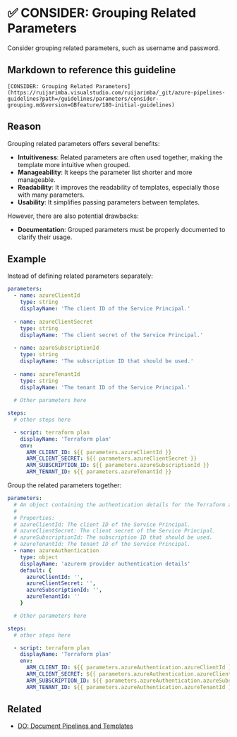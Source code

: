 # ✅ CONSIDER: Grouping Related Parameters

Consider grouping related parameters, such as username and password.

## Markdown to reference this guideline

```plaintext
[CONSIDER: Grouping Related Parameters](https://ruijarimba.visualstudio.com/ruijarimba/_git/azure-pipelines-guidelines?path=/guidelines/parameters/consider-grouping.md&version=GBfeature/180-initial-guidelines)
```

## Reason

Grouping related parameters offers several benefits:

- **Intuitiveness**: Related parameters are often used together, making the
template more intuitive when grouped.
- **Manageability**: It keeps the parameter list shorter and more manageable.
- **Readability**: It improves the readability of templates, especially those
with many parameters.
- **Usability**: It simplifies passing parameters between templates.

However, there are also potential drawbacks:

- **Documentation**: Grouped parameters must be properly documented to clarify
their usage.

## Example

Instead of defining related parameters separately:

```yaml
parameters:
  - name: azureClientId
    type: string
    displayName: 'The client ID of the Service Principal.'
  
  - name: azureClientSecret
    type: string
    displayName: 'The client secret of the Service Principal.'
  
  - name: azureSubscriptionId
    type: string
    displayName: 'The subscription ID that should be used.'
  
  - name: azureTenantId
    type: string
    displayName: 'The tenant ID of the Service Principal.'
  
  # Other parameters here

steps:
  # other steps here

  - script: terraform plan
    displayName: 'Terraform plan'
    env:
      ARM_CLIENT_ID: ${{ parameters.azureClientId }}
      ARM_CLIENT_SECRET: ${{ parameters.azureClientSecret }}
      ARM_SUBSCRIPTION_ID: ${{ parameters.azureSubscriptionId }}
      ARM_TENANT_ID: ${{ parameters.azureTenantId }}
```

Group the related parameters together:

```yaml
parameters:
  # An object containing the authentication details for the Terraform azurerm provider
  #
  # Properties:
  # azureClientId: The client ID of the Service Principal.
  # azureClientSecret: The client secret of the Service Principal.
  # azureSubscriptionId: The subscription ID that should be used.
  # azureTenantId: The tenant ID of the Service Principal.
  - name: azureAuthentication
    type: object
    displayName: 'azurerm provider authentication details'
    default: {
      azureClientId: '',
      azureClientSecret: '',
      azureSubscriptionId: '',
      azureTenantId: ''
    }

  # Other parameters here

steps:
  # other steps here

  - script: terraform plan
    displayName: 'Terraform plan'
    env:
      ARM_CLIENT_ID: ${{ parameters.azureAuthentication.azureClientId }}
      ARM_CLIENT_SECRET: ${{ parameters.azureAuthentication.azureClientSecret }}
      ARM_SUBSCRIPTION_ID: ${{ parameters.azureAuthentication.azureSubscriptionId }}
      ARM_TENANT_ID: ${{ parameters.azureAuthentication.azureTenantId }}
```

## Related

- [DO: Document Pipelines and Templates](/guidelines/general/do-documentation.md)
